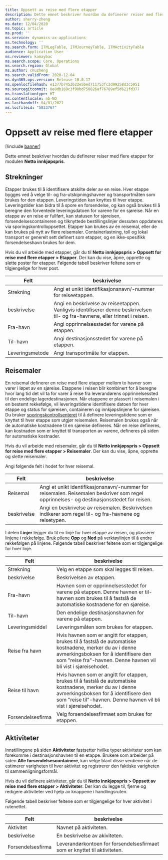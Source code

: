 ```yaml
---
title: Oppsett av reise med flere etapper
description: Dette emnet beskriver hvordan du definerer reiser med flere etapper for modulen Netto innkjøpspris.
author: sherry-zheng
ms.date: 12/04/2020
ms.topic: article
ms.prod: ''
ms.service: dynamics-ax-applications
ms.technology: ''
ms.search.form: ITMLegTable, ITMJourneyTable, ITMActivityTable
audience: Application User
ms.reviewer: kamaybac
ms.search.scope: Core, Operations
ms.search.region: Global
ms.author: chuzheng
ms.search.validFrom: 2020-12-04
ms.dyn365.ops.version: Release 10.0.17
ms.openlocfilehash: e1377b7453622e5bed711753fc2d99258d3c5951
ms.sourcegitcommit: 0e8db169c3f90bd750826af76709ef5d621fd377
ms.translationtype: HT
ms.contentlocale: nb-NO
ms.lasthandoff: 04/01/2021
ms.locfileid: "5833767"
---
```

# <a name="multi-leg-journey-setup"></a>Oppsett av reise med flere etapper

[!include [banner](../../includes/banner.md)]

Dette emnet beskriver hvordan du definerer reiser med flere etapper for modulen **Netto innkjøpspris**.

## <a name="legs"></a>Strekninger

Etapper brukes til å identifisere atskilte deler av en reise. Hver etappe bygges ved å velge til- og fra-utskipningshavner og transportmåten som brukes for den etappen. Leveringstiden kan knyttes til hver etappe. Leveringstider kan bidra til å spore en forsendelse, og kan også brukes til å beregne den forventede leveringsdatoen for varene for en sjøreise. Når en etappe av en reise er fullført, kan statusen for sjøreisen, forsendelsescontaineren og tilknyttede bestillingslinjer dessuten oppdateres via sporingskontrolloppsettet. Etapper kan brukes av én reisemal, eller de kan brukes på nytt av flere reisemaler. Containerlastning, toll og lokal transport er generelt sett definert som etapper, og en ikke-spesifikk forsendelseshavn brukes for dem.

Hvis du vil arbeide med etapper, går du til **Netto innkjøpspris \> Oppsett for reise med flere etapper \> Etapper**. Der kan du vise, åpne, opprette og slette poster for etapper. Følgende tabell beskriver feltene som er tilgjengelige for hver post.

| Felt | beskrivelse |
|---|---|
| Strekning | Angi et unikt identifikasjonsnavn/-nummer for reiseetappen. |
| beskrivelse | Angi en beskrivelse av reiseetappen. Vanligvis identifiserer denne beskrivelsen til- og fra-havnene, eller trinnet i reisen. |
| Fra-havn | Angi opprinnelsesstedet for varene på etappen. |
| Til-havn | Angi destinasjonsstedet for varene på etappen. |
| Leveringsmetode | Angi transportmåte for etappen. |

## <a name="journey-templates"></a>Reisemaler

En reisemal definerer en reise med flere etapper mellom to havner som varer i løpet av en sjøreise. Etappene i reisen blir kombinert for å beregne hvor lang tid det vil ta for varer å reise fra leverandørens opprinnelsessted til den endelige lagerdestinasjonen. Når etappene er plassert i reisemalen i en bestemt rekkefølge, vil leveringstidene identifisere datoen for hver etappe og status for sjøreisen, containeren og innkjøpslinjene for sjøreisen. Du bruker [sporingskontrollsenteret](delivery-information-setup.md) til å definere leveringstidene som er knyttet til hver etappe som utgjør reisemalen. Reisemalen brukes også når de automatiske kostnadene til en sjøreise defineres. Når en reise defineres, kan kostnaden som er knyttet til transporten av varene, defineres på siden for automatiske kostnader.

Hvis du vil arbeide med reisemaler, går du til **Netto innkjøpspris \> Oppsett for reise med flere etapper \> Reisemaler**. Der kan du vise, åpne, opprette og slette reisemaler.

Angi følgende felt i hodet for hver reisemal.

| Felt | beskrivelse |
|---|---|
| Reisemal | Angi et unikt identifikasjonsnavn/-nummer for reisemalen. Reisemalen beskriver som regel opprinnelses- og destinasjonsstedet for reisen. |
| beskrivelse | Angi en beskrivelse av reisemalen. Beskrivelsen indikerer som regel til- og fra-havnene og reisetypen. |

I delen **Linjer** legger du til en linje for hver etappe av reisen, og plasserer linjene i rekkefølge. Bruk pilene **Opp** og **Ned** på verktøylinjen til å endre rekkefølgen på linjene. Følgende tabell beskriver feltene som er tilgjengelige for hver linje.

| Felt | beskrivelse |
|---|---|
| Strekning | Velg en etappe som skal legges til reisen. |
| beskrivelse | Beskrivelsen av etappen. |
| Fra-havn | Havnen som er opprinnelsesstedet for varene på etappen. Denne havnen er til-havnen som brukes til å fastslå de automatiske kostnadene for en sjøreise. |
| Til-havn | Den endelige destinasjonshavnen for varene på etappen. |
| Leveringsmiddel | Leveringsmåten som brukes for etappen. |
| Reise fra havn | Hvis havnen som er angitt for etappen, brukes til å fastslå de automatiske kostnadene, merker du av i denne avmerkingsboksen for å identifisere den som "reise fra"-havnen. Denne havnen vil bli vist i sjøreisehodet. |
| Reise til havn | Hvis havnen som er angitt for etappen, brukes til å fastslå de automatiske kostnadene, merker du av i denne avmerkingsboksen for å identifisere den som "reise til"-havnen. Denne havnen vil bli vist i sjøreisehodet. |
| Forsendelsesfirma | Velg forsendelsesfirmaet som brukes for etappen. |

## <a name="activities"></a>Aktiviteter

Innstillingene på siden **Aktiviteter** fastsetter hvilke typer aktiviteter som kan forekomme i destinasjonshavnen til en etappe. Brukere som arbeider på siden **Alle forsendelsescontainere**, kan velge blant disse verdiene når de estimerer varigheten til hver aktivitet og registrerer den faktiske varigheten til sammenligningsformål.

Hvis du vil definere aktiviteter, går du til **Netto innkjøpspris \> Oppsett av reise med flere etapper \> Aktiviteter**. Der kan du legge til, fjerne og redigere aktiviteter ved hjelp av knappene i handlingsruten.

Følgende tabell beskriver feltene som er tilgjengelige for hver aktivitet i rutenettet.

| Felt | beskrivelse |
|---|---|
| Aktivitet | Navnet på aktiviteten. |
| beskrivelse | En beskrivelse av akiviteten. |
| Forsendelsesfirma | Leverandørkontoen for forsendelsesfirmaet som er knyttet til aktiviteten. |
